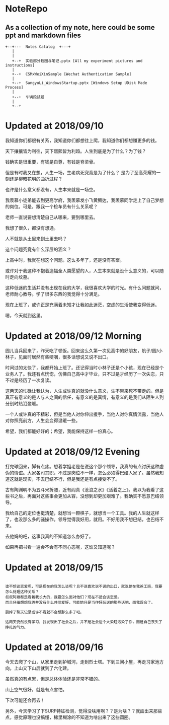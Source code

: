 # NoteRepo

## As a collection of my note, here could be some ppt and markdown files

```
+--+---  Notes Catalog  +---+
   |
   |
   +--+  实验部分截图与笔记.pptx [All my experiment pictures and instructions]
   |
   +--+  CSMxWeiXinSample [Wechat Authentication Sample]
   |
   +--+  SangyuLi_WindowsStartup.pptx [Windows Setup UDisk Made Process]
   |
   +--+  车辆段试题
   |
   +--+  
```


# Updated at 2018/09/10

我知道你们都很有关系，我知道你们都想往上爬，我知道你们都想赚更多的钱。

天下攘攘皆为利往，天下熙熙皆为利趋。人生到底是为了什么？为了钱？

钱确实是很重要，有钱是自尊，有钱是脊梁骨。

但是有时我又在想，人生一场，生老病死究竟是为了什么？
是为了至高荣耀的一刻还是柳暗花明的曲折过程？

也许是什么意义都没有，人生本来就是一场空。

我羡慕小徒弟能去到更高学府，我羡慕发小飞黄腾达，我羡慕同学走上了自己梦想的岗位。可是，跟我一个检车员有什么关系呢？

老师一直说要想清楚自己从哪来，要到哪里去。

我想了很久，都没有想通。

人不就是从土里来到土里去吗？

这个问题究竟有什么深层的涵义？

上高中时，我就在想这个问题。这么多年了，还是没有答案。

或许对于我这种不抱着造福全人类愿望的人，人生本来就是没什么意义的，可以随时走向坟墓。

这种低迷的生活并没有出现在我的大学，我很喜欢大学的时光。有什么问题就问，老师耐心教导。学了很多东西的我觉得十分满足。

现在上班了，或许正是充满着未知才让我如此迷茫，空虚的生活使我变得低迷。

嗯，今天就到这里。

#  Updated at 2018/09/12 Morning

园儿当兵回来了，昨天吃了顿饭。回来这么久第一次见高中的好朋友，航子/园/小林子，见面时居然有些哽咽，很多话想说又说不出口。

时间过的太快了，我都开始上班了。还记得当时小林子还是个小孩，现在已经是个业务人了。我还有点恍惚，仿佛自己高中才毕业，只不过是才经历了一次失恋，只不过是经历了一次复读。

这两天的忙碌让我认为，人生或许真的就没什么意义，生不带来死不带走的。但是真正有意义的是人与人之间的信任，有意义的是真情，有意义的是我们从陌生人到分别时热泪盈眶。

一个人或许真的不精彩，但是当他人对你伸出援手，当他人对你真情流露，当他人对你照亮前方，人生会变得温暖一些。

希望，我们都能好好的；希望，我能保持这样一份真心。

# Updated at 2018/09/12 Evening

打完球回来，脚有点疼。想着学姐老是在说这个那个领导，我真的有点讨厌这种虚伪的情谊。大家各司其职，不过是岗位不一样，怎么必须得巴结人家了。虽然我知道这就是现实，不去巴结不行，但是我还是有点接受不了。

古有陶渊明不为五斗米折腰，近有阎真《沧浪之水》《活着之上》。我以为我看了这些书之后，再面对这些事会更加从容，没想到却更加艰难了。我确实不愿意巴结领导。

我给自己的定位也挺清楚，就想当一颗棋子，就想当一个工具。我的人生就这样了，也没那么多的骚操作。领导觉得我好用，就用。不好用我不想巴结，也巴结不来。

去他妈的吧，这事我真的不知道怎么办好了。

如果再把书看一遍会不会有不同心态呢，这谁又知道呢？

# Updated at 2018/09/15

``` text

谁不想谈恋爱呢，可是现在的我怎么谈呢？且不说喜欢说不说的出口，就说她在我爸工班，我要怎么处理这种关系？
叔叔阿姨都是看着我长大的，我要怎么面对他们？现在不适合谈恋爱。
而且仔细想想我俩并没有什么共同爱好，可能她只是当作好玩说的那些话吧，而我误会了。

删掉了聊天记录或许不看就不会想那么多了吧。
``` 

``` text
这两天仍然没有学习，我发现出了社会之后，并不是社会这个大染缸污染了你，而是自己丧失了挣扎的气力。
``` 

# Updated at 2018/09/16

今天去爬了个山，从家里走到护城河，走到烈士塔。下到三间小屋，再走习家池方向，上山又下山后就到了六化建。

虽然真的有点累，但是总体体验还是非常不错的。

山上空气很好，就是有点害怕。

下次可能还会再去！

另外，今天学习了下SURF特征检测，觉得没啥用啊？？是为啥？？就画出来那些点，感觉原理也没搞懂，稀里糊涂的不知道为啥出来了这些圆圈。
